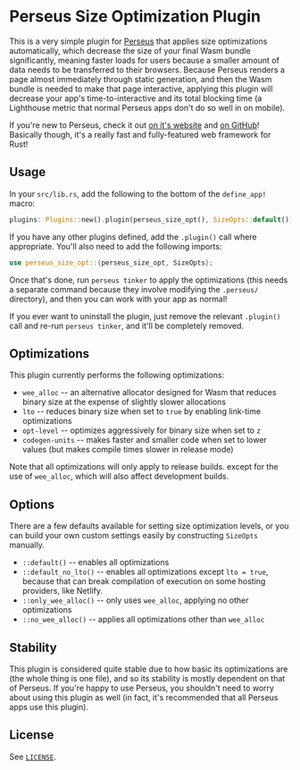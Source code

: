 # Perseus Size Optimization Plugin

This is a very simple plugin for [Perseus](https://arctic-hen7.github.io/perseus) that applies size optimizations automatically, which
decrease the size of your final Wasm bundle significantly, meaning faster loads for users because a smaller amount of data needs to be
transferred to their browsers. Because Perseus renders a page almost immediately through static generation, and then the Wasm bundle is
needed to make that page interactive, applying this plugin will decrease your app's time-to-interactive and its total blocking time
(a Lighthouse metric that normal Perseus apps don't do so well in on mobile).

If you're new to Perseus, check it out [on it's website](https://arctic-hen7.github.io/perseus) and [on GitHub](https://github.com/arctic-hen7/perseus)! Basically though, it's a really fast and fully-featured web framework for Rust!

## Usage

In your `src/lib.rs`, add the following to the bottom of the `define_app!` macro:

```rust
plugins: Plugins::new().plugin(perseus_size_opt(), SizeOpts::default())
```

If you have any other plugins defined, add the `.plugin()` call where appropriate. You'll also need to add the following imports:

```rust
use perseus_size_opt::{perseus_size_opt, SizeOpts};
```

Once that's done, run `perseus tinker` to apply the optimizations (this needs a separate command because they involve modifying the `.perseus/` directory), and then you can work with your app as normal!

If you ever want to uninstall the plugin, just remove the relevant `.plugin()` call and re-run `perseus tinker`, and it'll be completely removed.

## Optimizations

This plugin currently performs the following optimizations:

- `wee_alloc` -- an alternative allocator designed for Wasm that reduces binary size at the expense of slightly slower allocations
- `lto` -- reduces binary size when set to `true` by enabling link-time optimizations
- `opt-level` -- optimizes aggressively for binary size when set to `z`
- `codegen-units` -- makes faster and smaller code when set to lower values (but makes compile times slower in release mode)

Note that all optimizations will only apply to release builds. except for the use of `wee_alloc`, which will also affect development builds.

## Options

There are a few defaults available for setting size optimization levels, or you can build your own custom settings easily by constructing
`SizeOpts` manually.

- `::default()` -- enables all optimizations
- `::default_no_lto()` -- enables all optimizations except `lto = true`, because that can break compilation of execution on some hosting providers, like Netlify.
- `::only_wee_alloc()` -- only uses `wee_alloc`, applying no other optimizations
- `::no_wee_alloc()` -- applies all optimizations other than `wee_alloc`

## Stability

This plugin is considered quite stable due to how basic its optimizations are (the whole thing is one file), and so its stability is mostly dependent on that of Perseus. If you're happy to use Perseus, you shouldn't need to worry about using this plugin as well (in fact, it's recommended that all Perseus apps use this plugin).

## License

See [`LICENSE`](./LICENSE).
